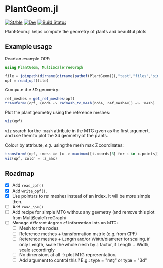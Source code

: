 # PlantGeom.jl

[![Stable](https://img.shields.io/badge/docs-stable-blue.svg)](https://VEZY.github.io/PlantGeom.jl/stable)
[![Dev](https://img.shields.io/badge/docs-dev-blue.svg)](https://VEZY.github.io/PlantGeom.jl/dev)
[![Build Status](https://github.com/VEZY/PlantGeom.jl/actions/workflows/CI.yml/badge.svg?branch=main)](https://github.com/VEZY/PlantGeom.jl/actions/workflows/CI.yml?query=branch%3Amain)

PlantGeom.jl helps compute the geometry of plants and beautiful plots.

## Example usage

Read an example OPF:

```julia
using PlantGeom, MultiScaleTreeGraph

file = joinpath(dirname(dirname(pathof(PlantGeom))),"test","files","simple_OPF_shapes.opf")
opf = read_opf(file)
```

Compute the 3D geometry:

```julia
ref_meshes = get_ref_meshes(opf)
transform!(opf, (node -> refmesh_to_mesh(node, ref_meshes)) => :mesh)
```

Plot the plant geometry using the reference meshes:

```julia
viz(opf)
```

`viz` search for the `:mesh` attribute in the MTG given as the first argument, and use them to plot the 3d geometry of the plants.

Colour by attribute, *e.g.* using the mesh max Z coordinates:

```julia
transform!(opf, :mesh => (x -> maximum([i.coords[3] for i in x.points])) => :z_max, ignore_nothing = true)
viz(opf, color = :z_max)
```

## Roadmap

- [x] Add `read_opf()`
- [x] Add `write_opf()`.
- [x] Use pointers to ref meshes instead of an index. It will be more simple then.
- [ ] Add `read_ops()`
- [ ] Add recipe for simple MTG without any geometry (and remove this plot from MultiScaleTreeGraph)
- [ ] Manage different degree of information into an MTG:
  - [ ] Mesh for the nodes
  - [ ] Reference meshes + transformation matrix (e.g. from OPF)
  - [ ] Reference meshes + Length and/or Width/diameter for scaling. If only Length, scale the whole mesh by a factor, if Length + Width, scale accordingly
  - [ ] No dimensions at all -> plot MTG representation.
  - [ ] Add argument to control this ? E.g.: type = "mtg" or type = "3d"
